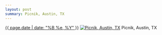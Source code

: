 ```yaml
---
layout: post
summary: Picnik, Austin, TX
---
```


<p>
  <time><a href="/585">{{ page.date | date: "%B %e, %Y" }}</a></time>
  <a href="/585"><img src="{{ site.assets_url }}/585-480.jpg" srcset="{{ site.assets_url }}/585-240.jpg 240w, {{ site.assets_url }}/585-480.jpg 480w, {{ site.assets_url }}/585-720.jpg 720w, {{ site.assets_url }}/585-960.jpg 960w" sizes="(min-width: 700px) 50vw, calc(100vw - 2rem)" alt="Picnik, Austin, TX" /></a>
  <span>Picnik, Austin, TX</span>
</p>
